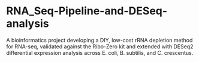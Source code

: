 # RNA_Seq-Pipeline-and-DESeq-analysis
A bioinformatics project developing a DIY, low-cost rRNA depletion method for RNA-seq, validated against the Ribo-Zero kit and extended with DESeq2 differential expression analysis across E. coli, B. subtilis, and C. crescentus.
